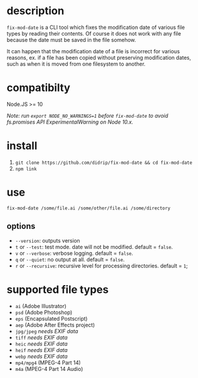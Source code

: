# description

`fix-mod-date` is a CLI tool which fixes the modification date of various file types by reading their contents. Of course it does not work with any file because the date must be saved in the file somehow.

It can happen that the modification date of a file is incorrect for various reasons, ex. if a file has been copied without preserving modification dates, such as when it is moved from one filesystem to another.

# compatibilty

Node.JS >= 10

*Note: run `export NODE_NO_WARNINGS=1` before `fix-mod-date` to avoid fs.promises API ExperimentalWarning on Node 10.x.*

# install

1. `git clone https://github.com/didrip/fix-mod-date && cd fix-mod-date`
2. `npm link`

# use

`fix-mod-date /some/file.ai /some/other/file.ai /some/directory`

## options

- `--version`: outputs version
- `t` or `--test`: test mode. date will not be modified. default = `false`.
- `v` or `--verbose`: verbose logging. default = `false`.
- `q` or `--quiet`: no output at all. default = `false`.
- `r` or `--recursive`: recursive level for processing directories. default = `1`;

# supported file types

- `ai` (Adobe Illustrator)
- `psd` (Adobe Photoshop)
- `eps` (Encapsulated Postscript)
- `aep` (Adobe After Effects project)
- `jpg/jpeg` *needs EXIF data*
- `tiff` *needs EXIF data*
- `heic` *needs EXIF data*
- `heif` *needs EXIF data*
- `webp` *needs EXIF data*
- `mp4/mpg4` (MPEG-4 Part 14)
- `m4a` (MPEG-4 Part 14 Audio)